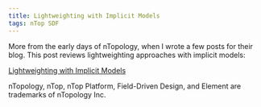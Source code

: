 ```yaml
---
title: Lightweighting with Implicit Models
tags: nTop SDF
---
```

More from the early days of nTopology, when I wrote a few posts for their blog.  This post reviews lightweighting approaches with implicit models:

[Lightweighting with Implicit Models](https://ntopology.com/blog/lightweighting-with-implicit-models/)

<div class="article__license">nTopology, nTop, nTop Platform, Field-Driven Design, and Element are trademarks of nTopology Inc.</div>